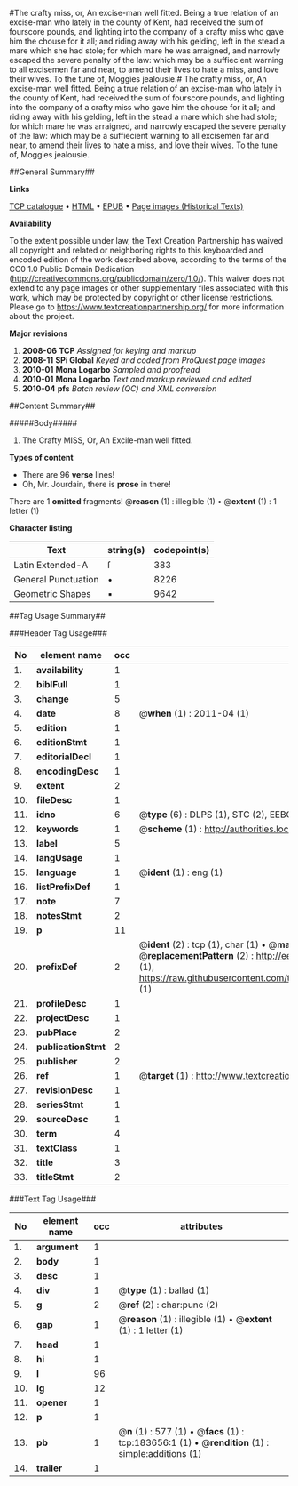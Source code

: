 #The crafty miss, or, An excise-man well fitted. Being a true relation of an excise-man who lately in the county of Kent, had received the sum of fourscore pounds, and lighting into the company of a crafty miss who gave him the chouse for it all; and riding away with his gelding, left in the stead a mare which she had stole; for which mare he was arraigned, and narrowly escaped the severe penalty of the law: which may be a suffiecient warning to all excisemen far and near, to amend their lives to hate a miss, and love their wives. To the tune of, Moggies jealousie.#
The crafty miss, or, An excise-man well fitted. Being a true relation of an excise-man who lately in the county of Kent, had received the sum of fourscore pounds, and lighting into the company of a crafty miss who gave him the chouse for it all; and riding away with his gelding, left in the stead a mare which she had stole; for which mare he was arraigned, and narrowly escaped the severe penalty of the law: which may be a suffiecient warning to all excisemen far and near, to amend their lives to hate a miss, and love their wives. To the tune of, Moggies jealousie.

##General Summary##

**Links**

[TCP catalogue](http://www.ota.ox.ac.uk/tcp/)  • 
[HTML](http://tei.it.ox.ac.uk/tcp/Texts-HTML/free/B02/B02462.html)  • 
[EPUB](http://tei.it.ox.ac.uk/tcp/Texts-EPUB/free/B02/B02462.epub) • 
[Page images (Historical Texts)](https://historicaltexts.jisc.ac.uk/eebo-99887983e)

**Availability**

To the extent possible under law, the Text Creation Partnership has waived all copyright and related or neighboring rights to this keyboarded and encoded edition of the work described above, according to the terms of the CC0 1.0 Public Domain Dedication (http://creativecommons.org/publicdomain/zero/1.0/). This waiver does not extend to any page images or other supplementary files associated with this work, which may be protected by copyright or other license restrictions. Please go to https://www.textcreationpartnership.org/ for more information about the project.

**Major revisions**

1. __2008-06__ __TCP__ *Assigned for keying and markup*
1. __2008-11__ __SPi Global__ *Keyed and coded from ProQuest page images*
1. __2010-01__ __Mona Logarbo__ *Sampled and proofread*
1. __2010-01__ __Mona Logarbo__ *Text and markup reviewed and edited*
1. __2010-04__ __pfs__ *Batch review (QC) and XML conversion*

##Content Summary##

#####Body#####

1. The Crafty MISS, Or, An Exciſe-man well fitted.

**Types of content**

  * There are 96 **verse** lines!
  * Oh, Mr. Jourdain, there is **prose** in there!

There are 1 **omitted** fragments! 
 @__reason__ (1) : illegible (1)  •  @__extent__ (1) : 1 letter (1)

**Character listing**


|Text|string(s)|codepoint(s)|
|---|---|---|
|Latin Extended-A|ſ|383|
|General Punctuation|•|8226|
|Geometric Shapes|▪|9642|

##Tag Usage Summary##

###Header Tag Usage###

|No|element name|occ|attributes|
|---|---|---|---|
|1.|__availability__|1||
|2.|__biblFull__|1||
|3.|__change__|5||
|4.|__date__|8| @__when__ (1) : 2011-04 (1)|
|5.|__edition__|1||
|6.|__editionStmt__|1||
|7.|__editorialDecl__|1||
|8.|__encodingDesc__|1||
|9.|__extent__|2||
|10.|__fileDesc__|1||
|11.|__idno__|6| @__type__ (6) : DLPS (1), STC (2), EEBO-CITATION (1), PROQUEST (1), VID (1)|
|12.|__keywords__|1| @__scheme__ (1) : http://authorities.loc.gov/ (1)|
|13.|__label__|5||
|14.|__langUsage__|1||
|15.|__language__|1| @__ident__ (1) : eng (1)|
|16.|__listPrefixDef__|1||
|17.|__note__|7||
|18.|__notesStmt__|2||
|19.|__p__|11||
|20.|__prefixDef__|2| @__ident__ (2) : tcp (1), char (1)  •  @__matchPattern__ (2) : ([0-9\-]+):([0-9IVX]+) (1), (.+) (1)  •  @__replacementPattern__ (2) : http://eebo.chadwyck.com/downloadtiff?vid=$1&page=$2 (1), https://raw.githubusercontent.com/textcreationpartnership/Texts/master/tcpchars.xml#$1 (1)|
|21.|__profileDesc__|1||
|22.|__projectDesc__|1||
|23.|__pubPlace__|2||
|24.|__publicationStmt__|2||
|25.|__publisher__|2||
|26.|__ref__|1| @__target__ (1) : http://www.textcreationpartnership.org/docs/. (1)|
|27.|__revisionDesc__|1||
|28.|__seriesStmt__|1||
|29.|__sourceDesc__|1||
|30.|__term__|4||
|31.|__textClass__|1||
|32.|__title__|3||
|33.|__titleStmt__|2||


###Text Tag Usage###

|No|element name|occ|attributes|
|---|---|---|---|
|1.|__argument__|1||
|2.|__body__|1||
|3.|__desc__|1||
|4.|__div__|1| @__type__ (1) : ballad (1)|
|5.|__g__|2| @__ref__ (2) : char:punc (2)|
|6.|__gap__|1| @__reason__ (1) : illegible (1)  •  @__extent__ (1) : 1 letter (1)|
|7.|__head__|1||
|8.|__hi__|1||
|9.|__l__|96||
|10.|__lg__|12||
|11.|__opener__|1||
|12.|__p__|1||
|13.|__pb__|1| @__n__ (1) : 577 (1)  •  @__facs__ (1) : tcp:183656:1 (1)  •  @__rendition__ (1) : simple:additions (1)|
|14.|__trailer__|1||
